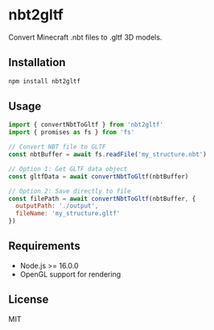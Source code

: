 # nbt2gltf

Convert Minecraft .nbt files to .gltf 3D models.

## Installation

```bash
npm install nbt2gltf
```

## Usage

```javascript
import { convertNbtToGltf } from 'nbt2gltf'
import { promises as fs } from 'fs'

// Convert NBT file to GLTF
const nbtBuffer = await fs.readFile('my_structure.nbt')

// Option 1: Get GLTF data object
const gltfData = await convertNbtToGltf(nbtBuffer)

// Option 2: Save directly to file
const filePath = await convertNbtToGltf(nbtBuffer, {
  outputPath: './output',
  fileName: 'my_structure.gltf'
})
```

## Requirements

- Node.js >= 16.0.0
- OpenGL support for rendering

## License

MIT
